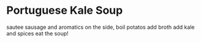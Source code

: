 # Portuguese Kale Soup
sautee sausage and aromatics
on the side, boil potatos
add broth
add kale and spices
eat the soup!
